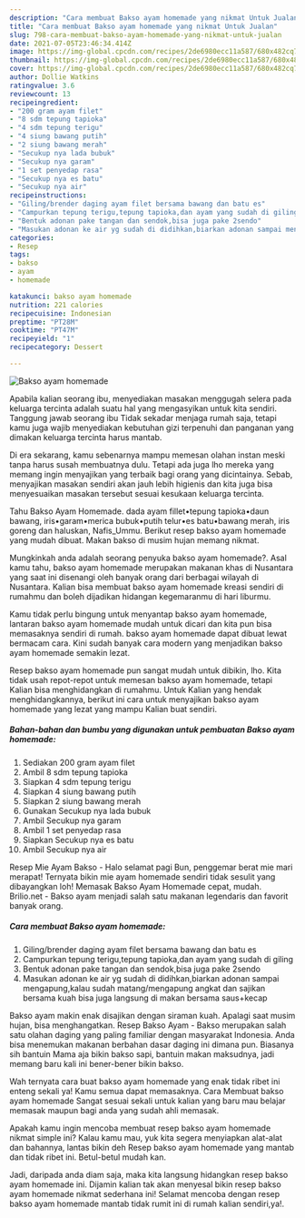 ```yaml
---
description: "Cara membuat Bakso ayam homemade yang nikmat Untuk Jualan"
title: "Cara membuat Bakso ayam homemade yang nikmat Untuk Jualan"
slug: 798-cara-membuat-bakso-ayam-homemade-yang-nikmat-untuk-jualan
date: 2021-07-05T23:46:34.414Z
image: https://img-global.cpcdn.com/recipes/2de6980ecc11a587/680x482cq70/bakso-ayam-homemade-foto-resep-utama.jpg
thumbnail: https://img-global.cpcdn.com/recipes/2de6980ecc11a587/680x482cq70/bakso-ayam-homemade-foto-resep-utama.jpg
cover: https://img-global.cpcdn.com/recipes/2de6980ecc11a587/680x482cq70/bakso-ayam-homemade-foto-resep-utama.jpg
author: Dollie Watkins
ratingvalue: 3.6
reviewcount: 13
recipeingredient:
- "200 gram ayam filet"
- "8 sdm tepung tapioka"
- "4 sdm tepung terigu"
- "4 siung bawang putih"
- "2 siung bawang merah"
- "Secukup nya lada bubuk"
- "Secukup nya garam"
- "1 set penyedap rasa"
- "Secukup nya es batu"
- "Secukup nya air"
recipeinstructions:
- "Giling/brender daging ayam filet bersama bawang dan batu es"
- "Campurkan tepung terigu,tepung tapioka,dan ayam yang sudah di giling"
- "Bentuk adonan pake tangan dan sendok,bisa juga pake 2sendo"
- "Masukan adonan ke air yg sudah di didihkan,biarkan adonan sampai mengapung,kalau sudah matang/mengapung angkat dan sajikan bersama kuah bisa juga langsung di makan bersama saus+kecap"
categories:
- Resep
tags:
- bakso
- ayam
- homemade

katakunci: bakso ayam homemade 
nutrition: 221 calories
recipecuisine: Indonesian
preptime: "PT28M"
cooktime: "PT47M"
recipeyield: "1"
recipecategory: Dessert

---
```



![Bakso ayam homemade](https://img-global.cpcdn.com/recipes/2de6980ecc11a587/680x482cq70/bakso-ayam-homemade-foto-resep-utama.jpg)

Apabila kalian seorang ibu, menyediakan masakan menggugah selera pada keluarga tercinta adalah suatu hal yang mengasyikan untuk kita sendiri. Tanggung jawab seorang ibu Tidak sekadar menjaga rumah saja, tetapi kamu juga wajib menyediakan kebutuhan gizi terpenuhi dan panganan yang dimakan keluarga tercinta harus mantab.

Di era  sekarang, kamu sebenarnya mampu memesan olahan instan meski tanpa harus susah membuatnya dulu. Tetapi ada juga lho mereka yang memang ingin menyajikan yang terbaik bagi orang yang dicintainya. Sebab, menyajikan masakan sendiri akan jauh lebih higienis dan kita juga bisa menyesuaikan masakan tersebut sesuai kesukaan keluarga tercinta. 

Tahu Bakso Ayam Homemade. dada ayam fillet•tepung tapioka•daun bawang, iris•garam•merica bubuk•putih telur•es batu•bawang merah, iris goreng dan haluskan, Nafis_Ummu. Berikut resep bakso ayam homemade yang mudah dibuat. Makan bakso di musim hujan memang nikmat.

Mungkinkah anda adalah seorang penyuka bakso ayam homemade?. Asal kamu tahu, bakso ayam homemade merupakan makanan khas di Nusantara yang saat ini disenangi oleh banyak orang dari berbagai wilayah di Nusantara. Kalian bisa membuat bakso ayam homemade kreasi sendiri di rumahmu dan boleh dijadikan hidangan kegemaranmu di hari liburmu.

Kamu tidak perlu bingung untuk menyantap bakso ayam homemade, lantaran bakso ayam homemade mudah untuk dicari dan kita pun bisa memasaknya sendiri di rumah. bakso ayam homemade dapat dibuat lewat bermacam cara. Kini sudah banyak cara modern yang menjadikan bakso ayam homemade semakin lezat.

Resep bakso ayam homemade pun sangat mudah untuk dibikin, lho. Kita tidak usah repot-repot untuk memesan bakso ayam homemade, tetapi Kalian bisa menghidangkan di rumahmu. Untuk Kalian yang hendak menghidangkannya, berikut ini cara untuk menyajikan bakso ayam homemade yang lezat yang mampu Kalian buat sendiri.

<!--inarticleads1-->

##### Bahan-bahan dan bumbu yang digunakan untuk pembuatan Bakso ayam homemade:

1. Sediakan 200 gram ayam filet
1. Ambil 8 sdm tepung tapioka
1. Siapkan 4 sdm tepung terigu
1. Siapkan 4 siung bawang putih
1. Siapkan 2 siung bawang merah
1. Gunakan Secukup nya lada bubuk
1. Ambil Secukup nya garam
1. Ambil 1 set penyedap rasa
1. Siapkan Secukup nya es batu
1. Ambil Secukup nya air


Resep Mie Ayam Bakso - Halo selamat pagi Bun, penggemar berat mie mari merapat! Ternyata bikin mie ayam homemade sendiri tidak sesulit yang dibayangkan loh! Memasak Bakso Ayam Homemade cepat, mudah. Brilio.net - Bakso ayam menjadi salah satu makanan legendaris dan favorit banyak orang. 

<!--inarticleads2-->

##### Cara membuat Bakso ayam homemade:

1. Giling/brender daging ayam filet bersama bawang dan batu es
1. Campurkan tepung terigu,tepung tapioka,dan ayam yang sudah di giling
1. Bentuk adonan pake tangan dan sendok,bisa juga pake 2sendo
1. Masukan adonan ke air yg sudah di didihkan,biarkan adonan sampai mengapung,kalau sudah matang/mengapung angkat dan sajikan bersama kuah bisa juga langsung di makan bersama saus+kecap


Bakso ayam makin enak disajikan dengan siraman kuah. Apalagi saat musim hujan, bisa menghangatkan. Resep Bakso Ayam - Bakso merupakan salah satu olahan daging yang paling familiar dengan masyarakat Indonesia. Anda bisa menemukan makanan berbahan dasar daging ini dimana pun. Biasanya sih bantuin Mama aja bikin bakso sapi, bantuin makan maksudnya, jadi memang baru kali ini bener-bener bikin bakso. 

Wah ternyata cara buat bakso ayam homemade yang enak tidak ribet ini enteng sekali ya! Kamu semua dapat memasaknya. Cara Membuat bakso ayam homemade Sangat sesuai sekali untuk kalian yang baru mau belajar memasak maupun bagi anda yang sudah ahli memasak.

Apakah kamu ingin mencoba membuat resep bakso ayam homemade nikmat simple ini? Kalau kamu mau, yuk kita segera menyiapkan alat-alat dan bahannya, lantas bikin deh Resep bakso ayam homemade yang mantab dan tidak ribet ini. Betul-betul mudah kan. 

Jadi, daripada anda diam saja, maka kita langsung hidangkan resep bakso ayam homemade ini. Dijamin kalian tak akan menyesal bikin resep bakso ayam homemade nikmat sederhana ini! Selamat mencoba dengan resep bakso ayam homemade mantab tidak rumit ini di rumah kalian sendiri,ya!.

